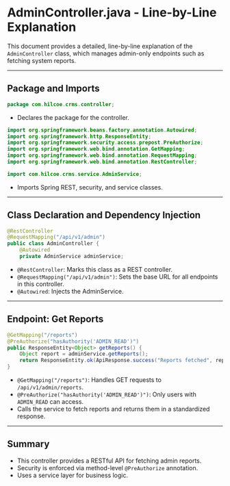 # AdminController.java - Line-by-Line Explanation

This document provides a detailed, line-by-line explanation of the `AdminController` class, which manages admin-only endpoints such as fetching system reports.

---

## Package and Imports

```java
package com.hilcoe.crms.controller;
```
- Declares the package for the controller.

```java
import org.springframework.beans.factory.annotation.Autowired;
import org.springframework.http.ResponseEntity;
import org.springframework.security.access.prepost.PreAuthorize;
import org.springframework.web.bind.annotation.GetMapping;
import org.springframework.web.bind.annotation.RequestMapping;
import org.springframework.web.bind.annotation.RestController;

import com.hilcoe.crms.service.AdminService;
```
- Imports Spring REST, security, and service classes.

---

## Class Declaration and Dependency Injection

```java
@RestController
@RequestMapping("/api/v1/admin")
public class AdminController {
    @Autowired
    private AdminService adminService;
```
- `@RestController`: Marks this class as a REST controller.
- `@RequestMapping("/api/v1/admin")`: Sets the base URL for all endpoints in this controller.
- `@Autowired`: Injects the AdminService.

---

## Endpoint: Get Reports

```java
@GetMapping("/reports")
@PreAuthorize("hasAuthority('ADMIN_READ')")
public ResponseEntity<Object> getReports() {
    Object report = adminService.getReports();
    return ResponseEntity.ok(ApiResponse.success("Reports fetched", report));
}
```
- `@GetMapping("/reports")`: Handles GET requests to `/api/v1/admin/reports`.
- `@PreAuthorize("hasAuthority('ADMIN_READ')")`: Only users with `ADMIN_READ` can access.
- Calls the service to fetch reports and returns them in a standardized response.

---

## Summary

- This controller provides a RESTful API for fetching admin reports.
- Security is enforced via method-level `@PreAuthorize` annotation.
- Uses a service layer for business logic.

